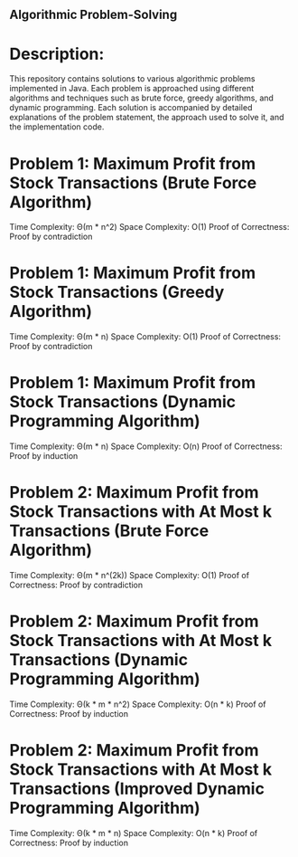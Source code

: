 ## Algorithmic Problem-Solving

# Description:
This repository contains solutions to various algorithmic problems implemented in Java. Each problem is approached using different algorithms and techniques such as brute force, greedy algorithms, and dynamic programming. Each solution is accompanied by detailed explanations of the problem statement, the approach used to solve it, and the implementation code.

# Problem 1: Maximum Profit from Stock Transactions (Brute Force Algorithm)
Time Complexity: Θ(m * n^2)
Space Complexity: O(1)
Proof of Correctness: Proof by contradiction

# Problem 1: Maximum Profit from Stock Transactions (Greedy Algorithm)
Time Complexity: Θ(m * n)
Space Complexity: O(1)
Proof of Correctness: Proof by contradiction

# Problem 1: Maximum Profit from Stock Transactions (Dynamic Programming Algorithm)
Time Complexity: Θ(m * n)
Space Complexity: O(n)
Proof of Correctness: Proof by induction

# Problem 2: Maximum Profit from Stock Transactions with At Most k Transactions (Brute Force Algorithm)
Time Complexity: Θ(m * n^(2k))
Space Complexity: O(1)
Proof of Correctness: Proof by contradiction

# Problem 2: Maximum Profit from Stock Transactions with At Most k Transactions (Dynamic Programming Algorithm)
Time Complexity: Θ(k * m * n^2)
Space Complexity: O(n * k)
Proof of Correctness: Proof by induction

# Problem 2: Maximum Profit from Stock Transactions with At Most k Transactions (Improved Dynamic Programming Algorithm)
Time Complexity: Θ(k * m * n)
Space Complexity: O(n * k)
Proof of Correctness: Proof by induction
